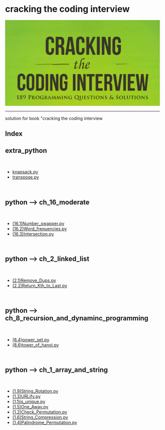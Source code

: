 <p text-align="center"><h1>cracking the coding interview</h1></p><center><img src="img/img.png" alt="image" /></center><hr/>solution for book "cracking the coding interview<p text-align="center"><h2> Index </h2></p><h2>extra_python</h2><br/><ul> <li><a href=" ./extra_python " >knapsack.py</a></li> <li><a href=" ./extra_python " >transpose.py</a></li></ul><br/><h2>python --> ch_16_moderate</h2><br/><ul> <li><a href=" ./python/ch_16_moderate " >(16.1)Number_swapper.py</a></li> <li><a href=" ./python/ch_16_moderate " >(16.2)Word_frequencies.py</a></li> <li><a href=" ./python/ch_16_moderate " >(16.3)Intersection.py</a></li></ul><br/><h2>python --> ch_2_linked_list</h2><br/><ul> <li><a href=" ./python/ch_2_linked_list " >(2.1)Remove_Dups.py</a></li> <li><a href=" ./python/ch_2_linked_list " >(2.2)Return_Kth_to_Last.py</a></li></ul><br/><h2>python --> ch_8_recursion_and_dynaminc_programming</h2><br/><ul> <li><a href=" ./python/ch_8_recursion_and_dynaminc_programming " >(8.4)power_set.py</a></li> <li><a href=" ./python/ch_8_recursion_and_dynaminc_programming " >(8.6)tower_of_hanoi.py</a></li></ul><br/><h2>python --> ch_1_array_and_string</h2><br/><ul> <li><a href=" ./python/ch_1_array_and_string " >(1.9)String_Rotation.py</a></li> <li><a href=" ./python/ch_1_array_and_string " >(1.3)URLify.py</a></li> <li><a href=" ./python/ch_1_array_and_string " >(1.1)is_unique.py</a></li> <li><a href=" ./python/ch_1_array_and_string " >(1.5)One_Away.py</a></li> <li><a href=" ./python/ch_1_array_and_string " >(1.2)Check_Permutation.py</a></li> <li><a href=" ./python/ch_1_array_and_string " >(1.6)String_Compression.py</a></li> <li><a href=" ./python/ch_1_array_and_string " >(1.4)Palindrome_Permutation.py</a></li></ul><br/>